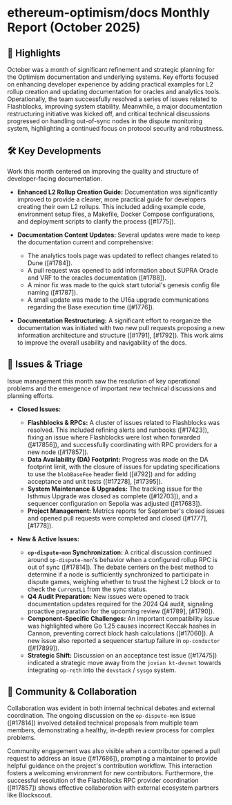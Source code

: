 # ethereum-optimism/docs Monthly Report (October 2025)

## 🚀 Highlights
October was a month of significant refinement and strategic planning for the Optimism documentation and underlying systems. Key efforts focused on enhancing developer experience by adding practical examples for L2 rollup creation and updating documentation for oracles and analytics tools. Operationally, the team successfully resolved a series of issues related to Flashblocks, improving system stability. Meanwhile, a major documentation restructuring initiative was kicked off, and critical technical discussions progressed on handling out-of-sync nodes in the dispute monitoring system, highlighting a continued focus on protocol security and robustness.

## 🛠️ Key Developments
Work this month centered on improving the quality and structure of developer-facing documentation.

- **Enhanced L2 Rollup Creation Guide:** Documentation was significantly improved to provide a clearer, more practical guide for developers creating their own L2 rollups. This included adding example code, environment setup files, a Makefile, Docker Compose configurations, and deployment scripts to clarify the process ([#1775]).

- **Documentation Content Updates:** Several updates were made to keep the documentation current and comprehensive:
    - The analytics tools page was updated to reflect changes related to Dune ([#1784]).
    - A pull request was opened to add information about SUPRA Oracle and VRF to the oracles documentation ([#1788]).
    - A minor fix was made to the quick start tutorial's genesis config file naming ([#1787]).
    - A small update was made to the U16a upgrade communications regarding the Base execution time ([#1776]).

- **Documentation Restructuring:** A significant effort to reorganize the documentation was initiated with two new pull requests proposing a new information architecture and structure ([#1791], [#1792]). This work aims to improve the overall usability and navigability of the docs.

## 🐛 Issues & Triage
Issue management this month saw the resolution of key operational problems and the emergence of important new technical discussions and planning efforts.

- **Closed Issues:**
    - **Flashblocks & RPCs:** A cluster of issues related to Flashblocks was resolved. This included refining alerts and runbooks ([#17423]), fixing an issue where Flashblocks were lost when forwarded ([#17856]), and successfully coordinating with RPC providers for a new node ([#17857]).
    - **Data Availability (DA) Footprint:** Progress was made on the DA footprint limit, with the closure of issues for updating specifications to use the `blobBaseFee` header field ([#792]) and for adding acceptance and unit tests ([#17278], [#17395]).
    - **System Maintenance & Upgrades:** The tracking issue for the Isthmus Upgrade was closed as complete ([#12703]), and a sequencer configuration on Sepolia was adjusted ([#17683]).
    - **Project Management:** Metrics reports for September's closed issues and opened pull requests were completed and closed ([#1777], [#1778]).

- **New & Active Issues:**
    - **`op-dispute-mon` Synchronization:** A critical discussion continued around `op-dispute-mon`'s behavior when a configured rollup RPC is out of sync ([#17814]). The debate centers on the best method to determine if a node is sufficiently synchronized to participate in dispute games, weighing whether to trust the highest L2 block or to check the `CurrentL1` from the sync status.
    - **Q4 Audit Preparation:** New issues were opened to track documentation updates required for the 2024 Q4 audit, signaling proactive preparation for the upcoming review ([#1789], [#1790]).
    - **Component-Specific Challenges:** An important compatibility issue was highlighted where Go 1.25 causes incorrect Keccak hashes in Cannon, preventing correct block hash calculations ([#17060]). A new issue also reported a sequencer startup failure in `op-conductor` ([#17899]).
    - **Strategic Shift:** Discussion on an acceptance test issue ([#17475]) indicated a strategic move away from the `jovian kt-devnet` towards integrating `op-reth` into the `devstack` / `sysgo` system.

## 💬 Community & Collaboration
Collaboration was evident in both internal technical debates and external coordination. The ongoing discussion on the `op-dispute-mon` issue ([#17814]) involved detailed technical proposals from multiple team members, demonstrating a healthy, in-depth review process for complex problems.

Community engagement was also visible when a contributor opened a pull request to address an issue ([#17686]), prompting a maintainer to provide helpful guidance on the project's contribution workflow. This interaction fosters a welcoming environment for new contributors. Furthermore, the successful resolution of the Flashblocks RPC provider coordination ([#17857]) shows effective collaboration with external ecosystem partners like Blockscout.